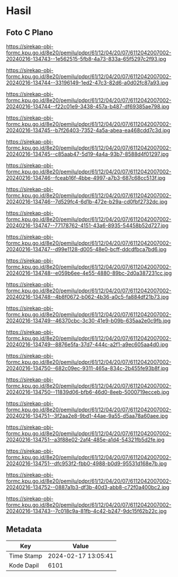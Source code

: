 # Hasil

## Foto C Plano

https://sirekap-obj-formc.kpu.go.id/8e20/pemilu/pdpr/61/12/04/20/07/6112042007002-20240216-134743--1e562515-5fb8-4a73-833a-65f5297c2f93.jpg

https://sirekap-obj-formc.kpu.go.id/8e20/pemilu/pdpr/61/12/04/20/07/6112042007002-20240216-134744--33196149-1ed2-47c3-82d6-a0d02fc87a93.jpg

https://sirekap-obj-formc.kpu.go.id/8e20/pemilu/pdpr/61/12/04/20/07/6112042007002-20240216-134744--f22c01e9-3438-457a-b487-df69385ae798.jpg

https://sirekap-obj-formc.kpu.go.id/8e20/pemilu/pdpr/61/12/04/20/07/6112042007002-20240216-134745--b7f26403-7352-4a5a-abea-ea468cdd7c3d.jpg

https://sirekap-obj-formc.kpu.go.id/8e20/pemilu/pdpr/61/12/04/20/07/6112042007002-20240216-134745--c85aab47-5d19-4a4a-93b7-8588d4f01297.jpg

https://sirekap-obj-formc.kpu.go.id/8e20/pemilu/pdpr/61/12/04/20/07/6112042007002-20240216-134746--fceab16f-4bbe-4997-a7b3-687c68cc513f.jpg

https://sirekap-obj-formc.kpu.go.id/8e20/pemilu/pdpr/61/12/04/20/07/6112042007002-20240216-134746--7d529fc4-6d1b-472e-b29a-cd0fbf2732dc.jpg

https://sirekap-obj-formc.kpu.go.id/8e20/pemilu/pdpr/61/12/04/20/07/6112042007002-20240216-134747--77178762-4151-43a6-8935-54458b52d727.jpg

https://sirekap-obj-formc.kpu.go.id/8e20/pemilu/pdpr/61/12/04/20/07/6112042007002-20240216-134747--d99e1128-d005-48e0-bcff-ddcdfbca7bd6.jpg

https://sirekap-obj-formc.kpu.go.id/8e20/pemilu/pdpr/61/12/04/20/07/6112042007002-20240216-134748--e059b6ee-4e55-4880-89bc-2d0a387231cc.jpg

https://sirekap-obj-formc.kpu.go.id/8e20/pemilu/pdpr/61/12/04/20/07/6112042007002-20240216-134748--4b8f0672-b062-4b36-a0c5-fa884df21b73.jpg

https://sirekap-obj-formc.kpu.go.id/8e20/pemilu/pdpr/61/12/04/20/07/6112042007002-20240216-134749--46370cbc-3c30-41e9-b09b-635aa2e0c9fb.jpg

https://sirekap-obj-formc.kpu.go.id/8e20/pemilu/pdpr/61/12/04/20/07/6112042007002-20240216-134749--8876e5fa-37d7-444c-a2f1-a9ec605aa4d0.jpg

https://sirekap-obj-formc.kpu.go.id/8e20/pemilu/pdpr/61/12/04/20/07/6112042007002-20240216-134750--682c09ec-9311-465a-834c-2b455fe93b8f.jpg

https://sirekap-obj-formc.kpu.go.id/8e20/pemilu/pdpr/61/12/04/20/07/6112042007002-20240216-134750--11839d06-bfb6-46d0-8eeb-5000719ecceb.jpg

https://sirekap-obj-formc.kpu.go.id/8e20/pemilu/pdpr/61/12/04/20/07/6112042007002-20240216-134751--3f2aa2e8-9bd1-44ae-9a55-d5aa78a60aee.jpg

https://sirekap-obj-formc.kpu.go.id/8e20/pemilu/pdpr/61/12/04/20/07/6112042007002-20240216-134751--a3f88e02-2af4-485e-a1d4-54321fb5d2fe.jpg

https://sirekap-obj-formc.kpu.go.id/8e20/pemilu/pdpr/61/12/04/20/07/6112042007002-20240216-134751--dfc953f2-fbb0-4988-b0d9-95531d168e7b.jpg

https://sirekap-obj-formc.kpu.go.id/8e20/pemilu/pdpr/61/12/04/20/07/6112042007002-20240216-134752--0887a1b3-df3b-40d3-abb8-c72f0a400bc2.jpg

https://sirekap-obj-formc.kpu.go.id/8e20/pemilu/pdpr/61/12/04/20/07/6112042007002-20240216-134743--7c018c9a-81fb-4c42-b247-9dc15f62b22c.jpg


## Metadata

| Key        | Value               |
| ---------- | ------------------- |
| Time Stamp | 2024-02-17 13:05:41 |
| Kode Dapil | 6101                |



